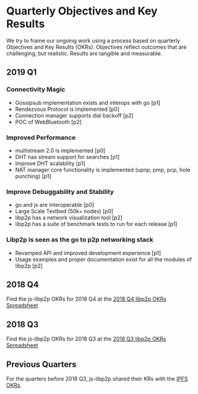 # Quarterly Objectives and Key Results

We try to frame our ongoing work using a process based on quarterly Objectives and Key Results (OKRs). Objectives reflect outcomes that are challenging, but realistic. Results are tangible and measurable.

## 2019 Q1
### Connectivity Magic
* Gossipsub implementation exists and interops with go [p1]
* Rendezvous Protocol is implemented [p0]
* Connection manager supports dial backoff [p2]
* POC of WebBluetooth [p2]
### Improved Performance
* multistream 2.0 is implemented [p0]
* DHT has stream support for searches [p1]
* Improve DHT scalability [p1]
* NAT manager core functionality is implemented (upnp, pmp, pcp, hole punching) [p1]
### Improve Debuggability and Stability
* go and js are interoperable [p0]
* Large Scale Testbed (50k+ nodes) [p0]
* libp2p has a network visualization tool [p2]
* libp2p has a suite of benchmark tests to run for each release [p1]
### Libp2p is seen as the go to p2p networking stack
* Revamped API and improved development experience [p1]
* Usage examples and proper documentation exist for all the modules of libp2p [p2]

## 2018 Q4

Find the js-libp2p OKRs for 2018 Q4 at the [2018 Q4 libp2p OKRs Spreadsheet](https://docs.google.com/spreadsheets/d/1BYwmbVicgo6_tOHAbgiUXWge8Ej0qR1M_gAUulazmrg/edit#gid=1241853194)

## 2018 Q3

Find the js-libp2p OKRs for 2018 Q3 at the [2018 Q3 libp2p OKRs Spreadsheet](https://docs.google.com/spreadsheets/d/1HTXfgR5FyPTFhsTkFPRThkeMvHvCgJOaAs7BSl_vQ_0/edit#gid=1241853194)

## Previous Quarters

For the quarters before 2018 Q3, js-libp2p shared their KRs with the [IPFS OKRs](https://github.com/ipfs/js-ipfs/blob/master/OKR.md).
